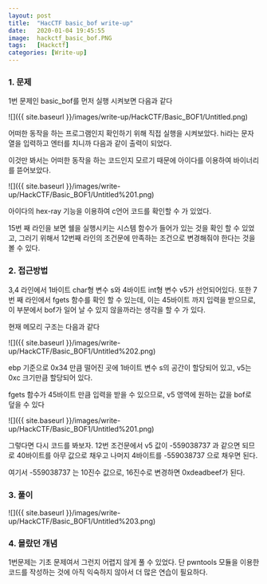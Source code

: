 ```yaml
---
layout: post
title:  "HacCTF basic_bof write-up"
date:   2020-01-04 19:45:55
image:  hackctf_basic_bof.PNG
tags:   [Hackctf]
categories: [Write-up]
---
```




### 1.  문제

1번 문제인 basic_bof를 먼저 실행 시켜보면 다음과 같다

![]({{ site.baseurl }}/images/write-up/HackCTF/Basic_BOF1/Untitled.png)

어떠한 동작을 하는 프로그램인지 확인하기 위해 직접 실행을 시켜보았다. hi라는 문자열을 입력하고 엔터를 치니까 다음과 같이 출력이 되었다.

이것만 봐서는 어떠한 동작을 하는 코드인지 모르기 때문에 아이다를 이용하여 바이너리를 뜯어보았다.

![]({{ site.baseurl }}/images/write-up/HackCTF/Basic_BOF1/Untitled%201.png)

아이다의 hex-ray 기능을 이용하여 c언어 코드를 확인할 수 가 있었다.

15번 째 라인을 보면 쉘을 실행시키는 시스템 함수가 들어가 있는 것을 확인 할 수 있었고, 그러기 위해서 12번째 라인의 조건문에 만족하는 조건으로 변경해줘야 한다는 것을 볼 수 있다.

### 2. 접근방법

3,4 라인에서 1바이트 char형 변수 s와 4바이트 int형 변수 v5가 선언되어있다. 또한 7번 째 라인에서 fgets 함수를 확인 할 수 있는데, 이는 45바이트 까지 입력을 받으므로, 이 부분에서 bof가 일어 날 수 있지 않을까라는 생각을 할 수 가 있다.

현재 메모리 구조는 다음과 같다

![]({{ site.baseurl }}/images/write-up/HackCTF/Basic_BOF1/Untitled%202.png)

ebp 기준으로 0x34 만큼 떨어진 곳에 1바이트 변수 s의 공간이 할당되어 있고, v5는 0xc 크기만큼 할당되어 있다.

fgets 함수가 45바이트 만큼 입력을 받을 수 있으므로, v5 영역에 원하는 값을 bof로 덮을 수 있다

![]({{ site.baseurl }}/images/write-up/HackCTF/Basic_BOF1/Untitled%201.png)

그렇다면 다시 코드를 봐보자. 12번 조건문에서 v5 값이 -559038737 과 같으면 되므로 40바이트를 아무 값으로 채우고 나머지 4바이트를 -559038737 으로 채우면 된다.

여기서 -559038737 는 10진수 값으로, 16진수로 변경하면 0xdeadbeef가 된다.



### 3. 풀이

![]({{ site.baseurl }}/images/write-up/HackCTF/Basic_BOF1/Untitled%203.png)

### 4. 몰랐던 개념

1번문제는 기초 문제여서 그런지 어렵지 않게 풀 수 있었다. 단 pwntools 모듈을 이용한 코드를 작성하는 것에 아직 익숙하지 않아서 더 많은 연습이 필요하다.